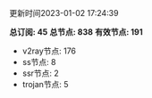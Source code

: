 更新时间2023-01-02 17:24:39

**总订阅: 45**
**总节点: 838**
**有效节点: 191**
- v2ray节点: 176
- ss节点: 8
- ssr节点: 2
- trojan节点: 5
